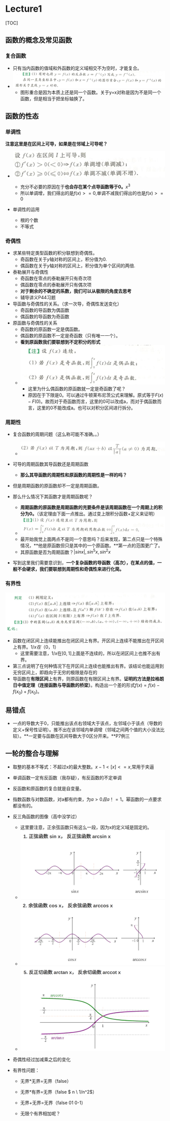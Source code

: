 # Lecture1

[TOC]

## 函数的概念及常见函数

### 复合函数

+ 只有当内函数的值域和外函数的定义域相交不为空时，才能复合。
+ ![image-20220710200121549](https://raw.githubusercontent.com/Alemdx/pic-bed/master/linear/image-20220710200121549.png)
  + 图形重合是因为本质上还是同一个函数。关于y=x对称是因为不是同一个函数，但是相当于把坐标轴换了。

## 函数的性态

### 单调性

**注意这里是在区间上可导，如果是在邻域上可导呢？**

+ ![image-20220710200333237](https://raw.githubusercontent.com/Alemdx/pic-bed/master/linear/image-20220710200333237.png)
  + 充分不必要的原因在于**也会存在某个点导函数等于0。**$x^3$
  + 所以单调增，我们得出的是$f(x)>=0$,单调不减我们得出的也是$f(x)>=0$

+ 单调性的运用
  + 根的个数
  + 不等式

### 奇偶性

+ 求某些特定类型函数的积分联想到奇偶性。
  + 奇函数在关于$y$轴对称的区间上，积分值为0.
  + 偶函数在关于$y$轴对称的区间上，积分值为单个区间的两倍.
+ 泰勒展开与奇偶性
  + 奇函数在零点的泰勒展开只有奇次项
  + 偶函数在零点的泰勒展开只有偶次项
  + **对于剩余的不确定的系数，我们可以从极限的角度去思考**
  + 辅导讲义P44习题
+ 导函数与奇偶性的关系。（求一次导，奇偶性发送变化）
  + 奇函数的导函数为偶函数
  + 偶函数的导函数为奇函数
+ 原函数与奇偶性的关系
  + 奇函数的原函数一定是偶函数。
  + 偶函数的原函数不一定是奇函数（只有唯一一个）。
  + **看到原函数我们要联想到不定积分的形式**
  + ![image-20220710202201328](https://raw.githubusercontent.com/Alemdx/pic-bed/master/linear/image-20220710202201328.png)
    + 这里为什么偶函数的原函数就一定是奇函数了呢？
    + 原因在于下限是0。可以通过牛顿莱布尼茨公式来理解。原式等于$F(x)-F(0)$。故而对于奇函数而言，这里的0可以改成a，而对于偶函数而言，这里的0不能改成a。也可以对积分区间进行拆分。

### 周期性

+ 复合函数的周期问题（这么称可能不准确。。）
  + ![image-20220710202717849](https://raw.githubusercontent.com/Alemdx/pic-bed/master/linear/image-20220710202717849.png)
+ 可导的周期函数其导函数还是周期函数
  + **那么其导函数的周期性和原函数的周期性是一样的吗？**

+ 但是周期函数的原函数却不一定是周期函数。
+ 那么什么情况下其函数才是周期函数呢？
  + **周期函数的原函数是周期函数的充要条件是该周期函数在一个周期上的积分为0。**（该定理由下面一点推出。通过变上限积分函数+定义来证明）
  + ![image-20220710203528179](https://raw.githubusercontent.com/Alemdx/pic-bed/master/linear/image-20220710203528179.png)
  + 最开始我觉上面两点不是同一个意思吗？后来发现，第二点只是一个特殊情况，**他是原函数但只是其中的一个原函数。**第一点的范围更广了。
  + 其原函数是否为周期函数？$|sinx|,sin^5x,sin^2x$
+ 写到这里我们需要意识到，**一个复杂函数的导函数（高次），在某点的值，一般不会硬求，我们要联想到周期性和奇偶性来进行化简。**

### 有界性

![image-20220710210753397](https://raw.githubusercontent.com/Alemdx/pic-bed/master/linear/image-20220710210753397.png)

+ 函数在闭区间上连续能推出在闭区间上有界。开区间上连续不能推出在开区间上有界。$1/x在（0，1）$
  + 这里需要注意，$1/x$在$[0,1]$上面是不连续的，所以在闭区间上也推不出有界。
+ 第三点说明了在何种情况下在开区间上连续也能推出有界。该结论也能运用到无穷区间上，即趋向于无穷的极限是存在的
+ 导函数在**有限区间**上有界，则原函数在有限区间上有界。**证明的方法是拉格朗日中值定理（连接函数与导函数的桥梁）**。构造出一个差的形式$f(x)=f(x)-f(x_0)+f(x_0)$。

## 易错点

+ 一点的导数大于0，只能推出该点右领域大于该点，左邻域小于该点（导数的定义+保号性证明）。推不出在该邻域内单调增（邻域之间两个值的大小没法比较）。**一定要与函数在区间导数大于0区分开来。**P7例三

## 一轮的整合与理解

+ 取整的基本不等式：不超过x的最大整数。$x-1<[x]<=x$,常用于夹逼

+ 单调函数一定有反函数（我存疑），有反函数的不定单调

+ 反函数和原函数的复合就是自变量。

+ 指数函数与对数函数，对a都有约束，为$a>0且a！=1$。幂函数的一点要求都没有的。

+ 反三角函数的图像（高中没学过）
  + 这里要注意，正余弦函数只有这么一段，因为x的定义域是固定的。
  + ![image-20220713213847941](https://raw.githubusercontent.com/Alemdx/pic-bed/master/linear/image-20220713213847941.png)
  + ![image-20220713213904549](https://raw.githubusercontent.com/Alemdx/pic-bed/master/linear/image-20220713213904549.png)
  + ![image-20220713213922916](https://raw.githubusercontent.com/Alemdx/pic-bed/master/linear/image-20220713213922916.png)

+ 奇偶性经过加减乘之后的变化

+ 有界性问题：

  + 无界*无界=无界（false）

  + 无界*有界=无界（false    $ n \\ 1/n^2$）

  + 无界+无界=无界（false 01 0-1）

  + 无限个有界相加呢？

    